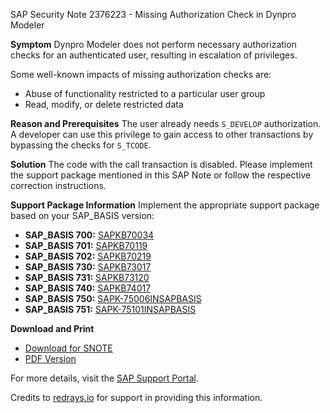 SAP Security Note 2376223 - Missing Authorization Check in Dynpro Modeler

**Symptom**
Dynpro Modeler does not perform necessary authorization checks for an authenticated user, resulting in escalation of privileges.

Some well-known impacts of missing authorization checks are:
- Abuse of functionality restricted to a particular user group
- Read, modify, or delete restricted data

**Reason and Prerequisites**
The user already needs `S_DEVELOP` authorization. A developer can use this privilege to gain access to other transactions by bypassing the checks for `S_TCODE`.

**Solution**
The code with the call transaction is disabled. Please implement the support package mentioned in this SAP Note or follow the respective correction instructions.

**Support Package Information**
Implement the appropriate support package based on your SAP_BASIS version:

- **SAP_BASIS 700:** [SAPKB70034](https://me.sap.com/supportpackage/SAPKB70034)
- **SAP_BASIS 701:** [SAPKB70119](https://me.sap.com/supportpackage/SAPKB70119)
- **SAP_BASIS 702:** [SAPKB70219](https://me.sap.com/supportpackage/SAPKB70219)
- **SAP_BASIS 730:** [SAPKB73017](https://me.sap.com/supportpackage/SAPKB73017)
- **SAP_BASIS 731:** [SAPKB73120](https://me.sap.com/supportpackage/SAPKB73120)
- **SAP_BASIS 740:** [SAPKB74017](https://me.sap.com/supportpackage/SAPKB74017)
- **SAP_BASIS 750:** [SAPK-75006INSAPBASIS](https://me.sap.com/supportpackage/SAPK-75006INSAPBASIS)
- **SAP_BASIS 751:** [SAPK-75101INSAPBASIS](https://me.sap.com/supportpackage/SAPK-75101INSAPBASIS)

**Download and Print**
- [Download for SNOTE](https://notesdownloads.sap.com/note/0040000014017942017)
- [PDF Version](https://userapps.support.sap.com/sap/support/sfm/notes/print/0002376223?language=en-US&token=9AA0426C72C76B5E9DE45D0A61BCB262)

For more details, visit the [SAP Support Portal](https://me.sap.com/).

Credits to [redrays.io](https://redrays.io) for support in providing this information.